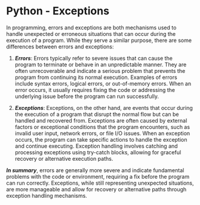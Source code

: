 # Python - Exceptions

In programming, errors and exceptions are both mechanisms used to handle unexpected or erroneous situations that can occur during the execution of a program. While they serve a similar purpose, there are some differences between errors and exceptions:

1. ***Errors***: Errors typically refer to severe issues that can cause the program to terminate or behave in an unpredictable manner. They are often unrecoverable and indicate a serious problem that prevents the program from continuing its normal execution. Examples of errors include syntax errors, logical errors, or out-of-memory errors. When an error occurs, it usually requires fixing the code or addressing the underlying issue before the program can run successfully.

2. ***Exceptions***: Exceptions, on the other hand, are events that occur during the execution of a program that disrupt the normal flow but can be handled and recovered from. Exceptions are often caused by external factors or exceptional conditions that the program encounters, such as invalid user input, network errors, or file I/O issues. When an exception occurs, the program can take specific actions to handle the exception and continue executing. Exception handling involves catching and processing exceptions using try-catch blocks, allowing for graceful recovery or alternative execution paths.

***In summary***, errors are generally more severe and indicate fundamental problems with the code or environment, requiring a fix before the program can run correctly. Exceptions, while still representing unexpected situations, are more manageable and allow for recovery or alternative paths through exception handling mechanisms.
